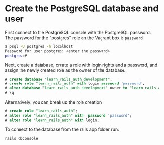 # Create the PostgreSQL database and user

First connect to the PostgreSQL console with the PostgreSQL password. The password for the "postgres" role on the Vagrant box is `password`.

```bash
$ psql -U postgres -h localhost
Password for user postgres: <enter the password>
postgres=#
```

Next, create a database, create a role with login rights and a password, and assign the newly created role as the owner of the database.

```SQL
# create database "learn_rails_auth_development";
# create role "learn_rails_auth" with login password 'password';
# alter database "learn_rails_auth_development" owner to "learn_rails_auth";
# \q
```

Alternatively, you can break up the role creation:

```SQL
# create role "learn_rails_auth";
# alter role "learn_rails_auth" with  password 'password';
# alter role "learn_rails_auth" with login;
```

To connect to the database from the rails app folder run:

```bash
rails dbconsole
```

